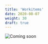 ```yaml
---
title: 'Workitems'
date: 2020-08-07
weight: 30
draft: true
---
```


![Coming soon](/img/coming-soon.png)
